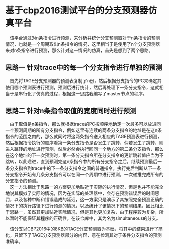 # 基于cbp2016测试平台的分支预测器仿真平台  
&ensp;&ensp;该平台通过对n条指令进行预测，来分析并统计分支预测器对于n条指令的预测情况，也就是一个周期取出n条指令的情况，这里相当于是使用了n个分支预测器来对n条指令进行预测，那么针对这一情况的仿真，首先是想到了两个思路。  

## 思路一 针对trace中的每一个分支指令进行单独的预测  
&ensp;&ensp;首先将TAGE分支预测器的预测表复制了n份，然后根据分支指令的PC来确定其使用哪个预测表进行预测，预测后进行统计，然后再处理下一条分支指令，这就相当于是串行化了仿真的过程，根据这一思路我编写了master节点的程序。  

## 思路二 针对n条指令取值的宽度同时进行预测  
&ensp;&ensp;由于取值是n条指令，那么就根据trace的PC按顺序地确定一次最多可以放进同一个预测周期的所有分支指令，例如这里有连续的两条分支指令的地址是在这n条指令的范围之内的，那么就同时将这两条指令送入相应的TAGE预测表进行预测，然后根据指令执行的顺序看第一条分支指令是否发生了跳转，倘若发生了跳转，则进入跳转的地址进行预测，然后必然会执行回同一个地方的第二条分支指令，那么在这个地址的下一次预测时，第一条分支指令所在分支指令的更新跳转值应当为不跳转，以此递进，直到预测完这n条指令中的所有分支指令之后，继续预测最后一条分支指令到trace中的下一条分支指令之间的普通指令，执行完后判断从下一条分支指令开始有几条分支指令可以在同一个周期中进行预测，一次递推完成所有的分支指令的预测。  
&ensp;&ensp;这一方法相比于思路一的方案更加地贴近于实际的执行情况，但是也并不能完全地说其模拟了实际的情况，因为在实际的处理器中，会存在预测错误后的时间惩罚，以及各种中断和错误造成的延迟，这一方案只是演示了其按照完全预测正确的情况下的执行路径下进行预测的情况，以及统计了该情况下的预测结果，因此相比于思路一，虽然其更加贴近实际情况，但是其也更加复杂，由于程序较为复杂，所以暂时不能保证其程序的正确性。在该仓库中，其为名为simultaneous的分支。 

&ensp;&ensp;该分支以CBP2016中的8KB的TAGE分支预测器为基础，将其中的结果进行了简化，只留下了TAGE分支预测器部分的内容，意在检测其对于条件分支指令的预测准确率。
